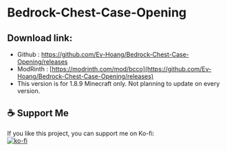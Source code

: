 # Bedrock-Chest-Case-Opening 



## Download link:
- Github : https://github.com/Ev-Hoang/Bedrock-Chest-Case-Opening/releases
- ModRinth : [https://modrinth.com/mod/bcco](https://github.com/Ev-Hoang/Bedrock-Chest-Case-Opening/releases)
- This version is for 1.8.9 Minecraft only. Not planning to update on every version.

## ☕ Support Me
If you like this project, you can support me on Ko-fi:  
[![ko-fi](https://ko-fi.com/img/githubbutton_sm.svg)](https://ko-fi.com/evhoang)
